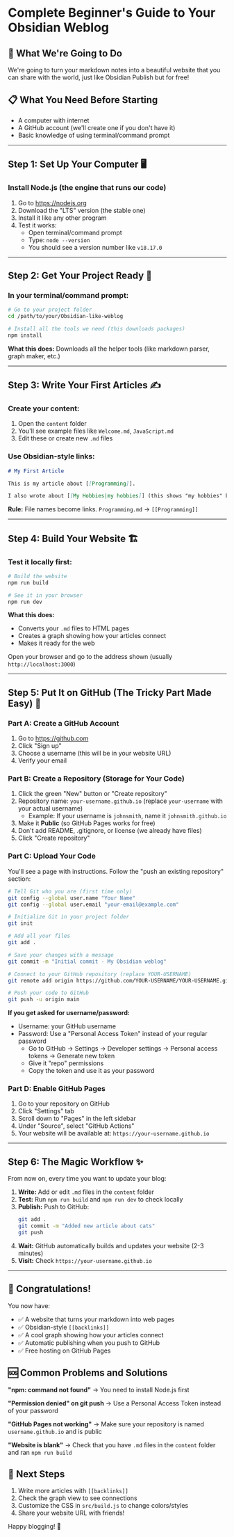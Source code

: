 # Complete Beginner's Guide to Your Obsidian Weblog

## 🎯 What We're Going to Do
We're going to turn your markdown notes into a beautiful website that you can share with the world, just like Obsidian Publish but for free!

## 📋 What You Need Before Starting
- A computer with internet
- A GitHub account (we'll create one if you don't have it)
- Basic knowledge of using terminal/command prompt

---

## Step 1: Set Up Your Computer 🖥️

### Install Node.js (the engine that runs our code)
1. Go to https://nodejs.org
2. Download the "LTS" version (the stable one)
3. Install it like any other program
4. Test it works:
   - Open terminal/command prompt
   - Type: `node --version`
   - You should see a version number like `v18.17.0`

---

## Step 2: Get Your Project Ready 📁

### In your terminal/command prompt:
```bash
# Go to your project folder
cd /path/to/your/Obsidian-like-weblog

# Install all the tools we need (this downloads packages)
npm install
```

**What this does:** Downloads all the helper tools (like markdown parser, graph maker, etc.)

---

## Step 3: Write Your First Articles ✍️

### Create your content:
1. Open the `content` folder
2. You'll see example files like `Welcome.md`, `JavaScript.md`
3. Edit these or create new `.md` files

### Use Obsidian-style links:
```markdown
# My First Article

This is my article about [[Programming]].

I also wrote about [[My Hobbies|my hobbies]] (this shows "my hobbies" but links to "My Hobbies.md")
```

**Rule:** File names become links. `Programming.md` → `[[Programming]]`

---

## Step 4: Build Your Website 🏗️

### Test it locally first:
```bash
# Build the website
npm run build

# See it in your browser
npm run dev
```

**What this does:**
- Converts your `.md` files to HTML pages
- Creates a graph showing how your articles connect
- Makes it ready for the web

Open your browser and go to the address shown (usually `http://localhost:3000`)

---

## Step 5: Put It on GitHub (The Tricky Part Made Easy) 🚀

### Part A: Create a GitHub Account
1. Go to https://github.com
2. Click "Sign up"
3. Choose a username (this will be in your website URL)
4. Verify your email

### Part B: Create a Repository (Storage for Your Code)
1. Click the green "New" button or "Create repository"
2. Repository name: `your-username.github.io` (replace `your-username` with your actual username)
   - Example: If your username is `johnsmith`, name it `johnsmith.github.io`
3. Make it **Public** (so GitHub Pages works for free)
4. Don't add README, .gitignore, or license (we already have files)
5. Click "Create repository"

### Part C: Upload Your Code
You'll see a page with instructions. Follow the "push an existing repository" section:

```bash
# Tell Git who you are (first time only)
git config --global user.name "Your Name"
git config --global user.email "your-email@example.com"

# Initialize Git in your project folder
git init

# Add all your files
git add .

# Save your changes with a message
git commit -m "Initial commit - My Obsidian weblog"

# Connect to your GitHub repository (replace YOUR-USERNAME)
git remote add origin https://github.com/YOUR-USERNAME/YOUR-USERNAME.github.io.git

# Push your code to GitHub
git push -u origin main
```

**If you get asked for username/password:**
- Username: your GitHub username
- Password: Use a "Personal Access Token" instead of your regular password
  - Go to GitHub → Settings → Developer settings → Personal access tokens → Generate new token
  - Give it "repo" permissions
  - Copy the token and use it as your password

### Part D: Enable GitHub Pages
1. Go to your repository on GitHub
2. Click "Settings" tab
3. Scroll down to "Pages" in the left sidebar
4. Under "Source", select "GitHub Actions"
5. Your website will be available at: `https://your-username.github.io`

---

## Step 6: The Magic Workflow ✨

From now on, every time you want to update your blog:

1. **Write:** Add or edit `.md` files in the `content` folder
2. **Test:** Run `npm run build` and `npm run dev` to check locally
3. **Publish:** Push to GitHub:
   ```bash
   git add .
   git commit -m "Added new article about cats"
   git push
   ```
4. **Wait:** GitHub automatically builds and updates your website (2-3 minutes)
5. **Visit:** Check `https://your-username.github.io`

---

## 🎉 Congratulations!

You now have:
- ✅ A website that turns your markdown into web pages
- ✅ Obsidian-style `[[backlinks]]`
- ✅ A cool graph showing how your articles connect
- ✅ Automatic publishing when you push to GitHub
- ✅ Free hosting on GitHub Pages

## 🆘 Common Problems and Solutions

**"npm: command not found"**
→ You need to install Node.js first

**"Permission denied" on git push**
→ Use a Personal Access Token instead of your password

**"GitHub Pages not working"**
→ Make sure your repository is named `username.github.io` and is public

**"Website is blank"**
→ Check that you have `.md` files in the `content` folder and ran `npm run build`

## 🎯 Next Steps

1. Write more articles with `[[backlinks]]`
2. Check the graph view to see connections
3. Customize the CSS in `src/build.js` to change colors/styles
4. Share your website URL with friends!

Happy blogging! 🎉